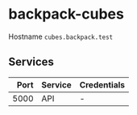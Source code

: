 # backpack-cubes

Hostname `cubes.backpack.test`

## Services

| Port | Service | Credentials
| ---: | ------- | -----------
| 5000 | API | -

